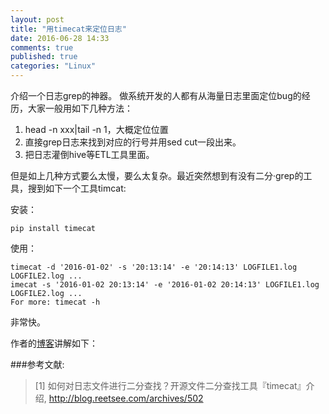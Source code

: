 ```yaml
---
layout: post
title: "用timecat来定位日志"
date: 2016-06-28 14:33
comments: true
published: true
categories: "Linux"
---
```

  

  介绍一个日志grep的神器。
  做系统开发的人都有从海量日志里面定位bug的经历，大家一般用如下几种方法：

1. head -n xxx|tail -n 1，大概定位位置
2. 直接grep日志来找到对应的行号并用sed cut一段出来。
3. 把日志灌倒hive等ETL工具里面。

  但是如上几种方式要么太慢，要么太复杂。最近突然想到有没有二分·grep的工具，搜到如下一个工具timcat:

  安装：

  	pip install timecat

  使用：

  	timecat -d '2016-01-02' -s '20:13:14' -e '20:14:13' LOGFILE1.log LOGFILE2.log ...
	imecat -s '2016-01-02 20:13:14' -e '2016-01-02 20:14:13' LOGFILE1.log LOGFILE2.log ...
	For more: timecat -h

  非常快。

  作者的[博客][1]讲解如下：

###参考文献:

>\[1] 如何对日志文件进行二分查找？开源文件二分查找工具『timecat』介绍, <http://blog.reetsee.com/archives/502>

[1]: http://blog.reetsee.com/archives/502 "如何对日志文件进行二分查找？开源文件二分查找工具『timecat』介绍"